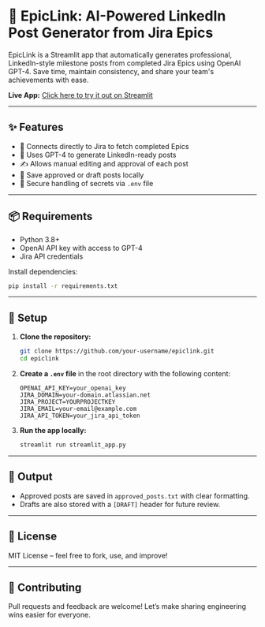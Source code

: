 # 🚀 EpicLink: AI-Powered LinkedIn Post Generator from Jira Epics

EpicLink is a Streamlit app that automatically generates professional, LinkedIn-style milestone posts from completed Jira Epics using OpenAI GPT-4. Save time, maintain consistency, and share your team's achievements with ease.

**Live App:** [Click here to try it out on Streamlit](https://epic-post-generator-nk7yj6haegknjmudusuq3x.streamlit.app/)

---

## ✨ Features

- 🔗 Connects directly to Jira to fetch completed Epics  
- 🤖 Uses GPT-4 to generate LinkedIn-ready posts  
- ✍️ Allows manual editing and approval of each post  
- 💾 Save approved or draft posts locally  
- 🔐 Secure handling of secrets via `.env` file  

---

## 📦 Requirements

- Python 3.8+
- OpenAI API key with access to GPT-4
- Jira API credentials

Install dependencies:

```bash
pip install -r requirements.txt
```

---

## 🔧 Setup

1. **Clone the repository:**

   ```bash
   git clone https://github.com/your-username/epiclink.git
   cd epiclink
   ```

2. **Create a `.env` file** in the root directory with the following content:

   ```env
   OPENAI_API_KEY=your_openai_key
   JIRA_DOMAIN=your-domain.atlassian.net
   JIRA_PROJECT=YOURPROJECTKEY
   JIRA_EMAIL=your-email@example.com
   JIRA_API_TOKEN=your_jira_api_token
   ```

3. **Run the app locally:**

   ```bash
   streamlit run streamlit_app.py
   ```

---

## 📝 Output

- Approved posts are saved in `approved_posts.txt` with clear formatting.
- Drafts are also stored with a `[DRAFT]` header for future review.

---

## 📄 License

MIT License – feel free to fork, use, and improve!

---

## 🙌 Contributing

Pull requests and feedback are welcome! Let’s make sharing engineering wins easier for everyone.
